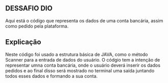 ## DESSAFIO DIO

Aqui está o código que representa os dados de uma conta bancária, assim como pedido pela plataforma.

## Explicação

Neste código foi usado a estrutura básica de JAVA, como o método Scanner para a entrada de dados do usuário. O códgio tem a intenção de representar umna conta bancária, onde o usuário deverá inserir os dados pedidos e ao final disso será mostrado no terminal uma saída juntando todos esses dados e formando a sua conta.

